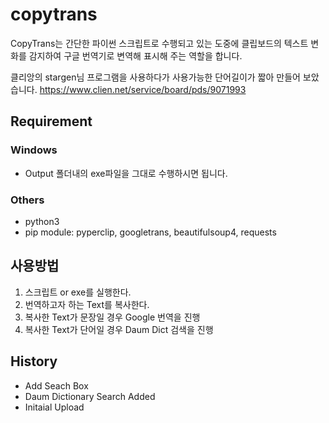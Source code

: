 # copytrans

CopyTrans는 간단한 파이썬 스크립트로 수행되고 있는 도중에 클립보드의 텍스트 변화를 
감지하여 구글 번역기로 변역해 표시해 주는 역할을 합니다.

클리앙의 stargen님 프로그램을 사용하다가 사용가능한 단어길이가 짧아 만들어 보았습니다.
<https://www.clien.net/service/board/pds/9071993>

## Requirement

### Windows

* Output 폴더내의 exe파일을 그대로 수행하시면 됩니다.

### Others

* python3
* pip module: pyperclip, googletrans, beautifulsoup4, requests

## 사용방법

1. 스크립트 or exe를 실행한다.
2. 번역하고자 하는 Text를 복사한다.
3. 복사한 Text가 문장일 경우 Google 번역을 진행
4. 복사한 Text가 단어일 경우 Daum Dict 검색을 진행

## History

* Add Seach Box
* Daum Dictionary Search Added
* Initaial Upload